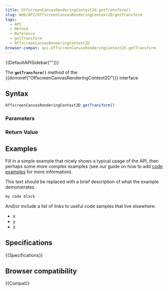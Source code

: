 ```yaml
---
title: OffscreenCanvasRenderingContext2D.getTransform()
slug: Web/API/OffscreenCanvasRenderingContext2D/getTransform
tags:
  - API
  - Method
  - Reference
  - getTransform
  - OffscreenCanvasRenderingContext2D
browser-compat: api.OffscreenCanvasRenderingContext2D.getTransform
---
```

{{DefaultAPISidebar("")}}

The **`getTransform()`** method of the {{domxref("OffscreenCanvasRenderingContext2D")}} interface 

## Syntax

```js
OffscreenCanvasRenderingContext2D.getTransform()
```

### Parameters



### Return Value



## Examples

Fill in a simple example that nicely shows a typical usage of the API, then perhaps some more complex examples (see our guide on how to add [code examples](/en-US/docs/MDN/Contribute/Structures/Code_examples) for more information).

This text should be replaced with a brief description of what the example demonstrates.

```js
my code block
```

And/or include a list of links to useful code samples that live elsewhere:

*   x
*   y
*   z

## Specifications

{{Specifications}}

## Browser compatibility

{{Compat}}

